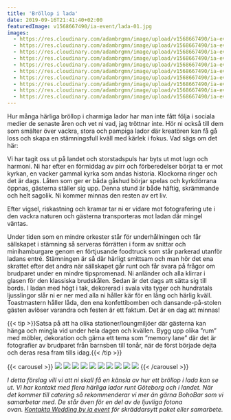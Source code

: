 ```yaml
---
title: 'Bröllop i lada'
date: 2019-09-16T21:41:40+02:00
featuredImage: v1568667490/ia-event/lada-01.jpg
images:
  - https://res.cloudinary.com/adambrgmn/image/upload/v1568667490/ia-event/lada-01.jpg
  - https://res.cloudinary.com/adambrgmn/image/upload/v1568667490/ia-event/lada-02.jpg
  - https://res.cloudinary.com/adambrgmn/image/upload/v1568667490/ia-event/lada-03.jpg
  - https://res.cloudinary.com/adambrgmn/image/upload/v1568667490/ia-event/lada-04.jpg
  - https://res.cloudinary.com/adambrgmn/image/upload/v1568667490/ia-event/lada-05.jpg
  - https://res.cloudinary.com/adambrgmn/image/upload/v1568667490/ia-event/lada-06.jpg
  - https://res.cloudinary.com/adambrgmn/image/upload/v1568667490/ia-event/lada-07.jpg
  - https://res.cloudinary.com/adambrgmn/image/upload/v1568667490/ia-event/lada-08.jpg
  - https://res.cloudinary.com/adambrgmn/image/upload/v1568667490/ia-event/lada-09.jpg
  - https://res.cloudinary.com/adambrgmn/image/upload/v1568667490/ia-event/lada-10.jpg
---
```


Hur många härliga bröllop i charmiga lador har man inte fått följa i sociala
medier de senaste åren och vet ni vad, jag tröttnar inte. Hör ni också till dem
som smälter över vackra, stora och pampiga lador där kreatören kan få gå loss
och skapa en stämningsfull kväll med kärlek i fokus. Vad sägs om det här:

Vi har tagit oss ut på landet och storstadspuls har byts ut mot lugn och
harmoni. Ni har efter en förmiddag av pirr och förberedelser börjat ta er mot
kyrkan, en vacker gammal kyrka som andas historia. Klockorna ringer och det är
dags. Låten som ger er båda gåshud börjar spelas och kyrkdörrana öppnas,
gästerna ställer sig upp. Denna stund är både häftig, skrämmande och helt
sagolik. Ni kommer minnas den resten av ert liv.

Efter vigsel, riskastning och kramar tar ni er vidare mot fotografering ute i
den vackra naturen och gästerna transporteras mot ladan där mingel väntas.

Under tiden som en mindre orkester står för underhållningen och får sällskapet i
stämning så serveras förrätten i form av snittar och minihamburgare genom en
förtjusande foodtruck som står parkerad utanför ladans entré. Stämningen är så
där härligt smittsam och man hör det ena skrattet efter det andra när sällskapet
går runt och får svara på frågor om brudparet under en mindre tipspromenad. Ni
anländer och alla klirrar i glasen för den klassiska brudskålen. Sedan är det
dags att sätta sig till bords. I ladan med högt i tak, dekorerad i svala vita
tyger och hundratals ljusslingor slår ni er ner med alla ni håller kär för en
lång och härlig kväll. Toastmastern håller låda, den ena konfettibomben och
dansande-på-stolen gästen avlöser varandra och festen är ett faktum. Det är en
dag att minnas!

{{< tip >}}Satsa på att ha olika stationer/loungmiljöer där gästerna kan hänga
och mingla vid under hela dagen och kvällen. Bygg upp olika ”rum” med möbler,
dekoration och gärna ett tema som ”memory lane” där det är fotografier av
brudparet från barnsben till tonår, när de först började dejta och deras resa
fram tills idag.{{< /tip >}}

{{< carousel >}}
![](https://res.cloudinary.com/adambrgmn/image/upload/f_auto,c_fill,w_400,h_250/v1568667490/ia-event/lada-01.jpg)
![](https://res.cloudinary.com/adambrgmn/image/upload/f_auto,c_fill,w_400,h_250/v1568667490/ia-event/lada-02.jpg)
![](https://res.cloudinary.com/adambrgmn/image/upload/f_auto,c_fill,w_400,h_250/v1568667490/ia-event/lada-03.jpg)
![](https://res.cloudinary.com/adambrgmn/image/upload/f_auto,c_fill,w_400,h_250/v1568667490/ia-event/lada-04.jpg)
![](https://res.cloudinary.com/adambrgmn/image/upload/f_auto,c_fill,w_400,h_250/v1568667490/ia-event/lada-05.jpg)
![](https://res.cloudinary.com/adambrgmn/image/upload/f_auto,c_fill,w_400,h_250/v1568667490/ia-event/lada-06.jpg)
![](https://res.cloudinary.com/adambrgmn/image/upload/f_auto,c_fill,w_400,h_250/v1568667490/ia-event/lada-07.jpg)
![](https://res.cloudinary.com/adambrgmn/image/upload/f_auto,c_fill,w_400,h_250/v1568667490/ia-event/lada-08.jpg)
![](https://res.cloudinary.com/adambrgmn/image/upload/f_auto,c_fill,w_400,h_250/v1568667490/ia-event/lada-09.jpg)
![](https://res.cloudinary.com/adambrgmn/image/upload/f_auto,c_fill,w_400,h_250/v1568667490/ia-event/lada-10.jpg)
{{< /carousel >}}

_I detta förslag vill vi att ni skall få en känsla av hur ett bröllop i lada kan
se ut. Vi har kontakt med flera härliga lador runt Göteborg och i landet. När
det kommer till catering så rekommenderar vi mer än gärna BohoBar som vi
samarbetar med. De står även för en del av de ljuvliga fotona
ovan. [Kontakta Wedding by ia event](/kontakt) för skräddarsytt paket eller
samarbete._
